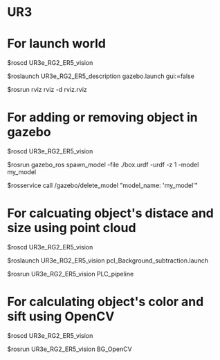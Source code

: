 # UR3
# For launch world
$roscd UR3e_RG2_ER5_vision

$roslaunch UR3e_RG2_ER5_description gazebo.launch gui:=false

$rosrun rviz rviz -d rviz.rviz


# For adding or removing object in gazebo
$roscd UR3e_RG2_ER5_vision

$rosrun gazebo_ros spawn_model -file ./box.urdf -urdf -z 1 -model my_model

$rosservice call /gazebo/delete_model "model_name: 'my_model'" 


# For calcuating object's distace and size using point cloud

$roscd UR3e_RG2_ER5_vision

$roslaunch UR3e_RG2_ER5_vision pcl_Background_subtraction.launch

$rosrun UR3e_RG2_ER5_vision PLC_pipeline


# For calculating object's color and sift using OpenCV 

$roscd UR3e_RG2_ER5_vision

$rosrun UR3e_RG2_ER5_vision BG_OpenCV



